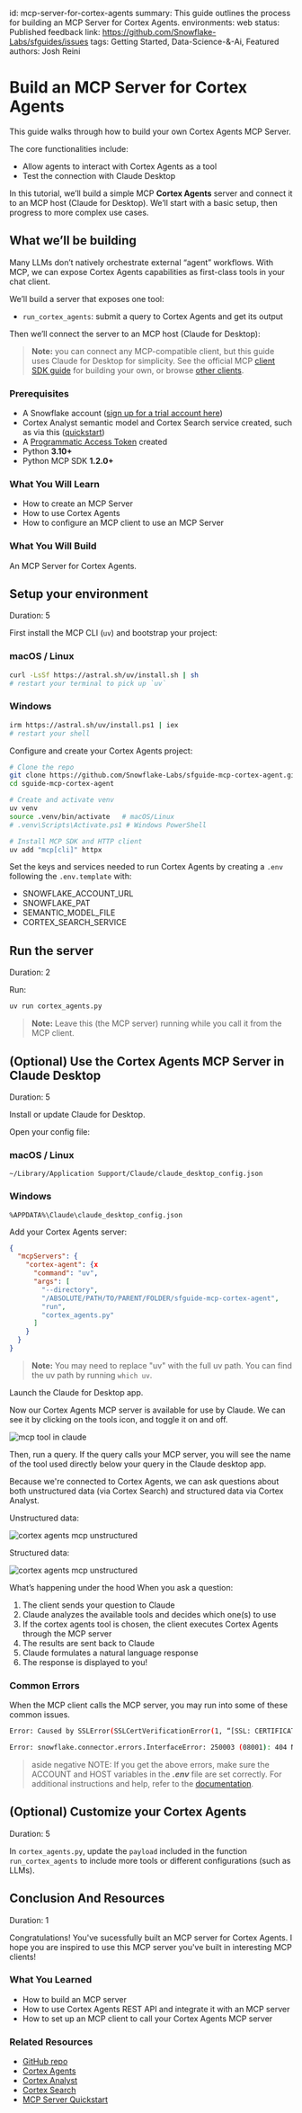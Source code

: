 id: mcp-server-for-cortex-agents
summary: This guide outlines the process for building an MCP Server for Cortex Agents.
environments: web
status: Published
feedback link: <https://github.com/Snowflake-Labs/sfguides/issues>
tags: Getting Started, Data-Science-&-Ai, Featured
authors: Josh Reini

# Build an MCP Server for Cortex Agents
<!-- ------------------------ -->

This guide walks through how to build your own Cortex Agents MCP Server.

The core functionalities include:

- Allow agents to interact with Cortex Agents as a tool
- Test the connection with Claude Desktop

In this tutorial, we’ll build a simple MCP **Cortex Agents** server and connect it to an MCP host (Claude for Desktop). We’ll start with a basic setup, then progress to more complex use cases.

## What we’ll be building

Many LLMs don’t natively orchestrate external “agent” workflows. With MCP, we can expose Cortex Agents capabilities as first-class tools in your chat client.

We’ll build a server that exposes one tool:

- `run_cortex_agents`: submit a query to Cortex Agents and get its output  

Then we’ll connect the server to an MCP host (Claude for Desktop):

> **Note:** you can connect any MCP-compatible client, but this guide uses Claude for Desktop for simplicity. See the official MCP [client SDK guide](#) for building your own, or browse [other clients](https://modelcontextprotocol.io/clients).

### Prerequisites

* A Snowflake account ([sign up for a trial account here](https://signup.snowflake.com/))
* Cortex Analyst semantic model and Cortex Search service created, such as via this ([quickstart](https://quickstarts.snowflake.com/guide/getting_started_with_cortex_agents/index.html#0))
* A [Programmatic Access Token](https://docs.snowflake.com/en/user-guide/programmatic-access-tokens) created
* Python **3.10+**  
* Python MCP SDK **1.2.0+**  

### What You Will Learn

* How to create an MCP Server
* How to use Cortex Agents
* How to configure an MCP client to use an MCP Server

### What You Will Build

An MCP Server for Cortex Agents.

## Setup your environment
<!-- ------------------------ -->

Duration: 5

First install the MCP CLI (`uv`) and bootstrap your project:

### macOS / Linux

```bash
curl -LsSf https://astral.sh/uv/install.sh | sh
# restart your terminal to pick up `uv`
```

### Windows

```bash
irm https://astral.sh/uv/install.ps1 | iex
# restart your shell
```

Configure and create your Cortex Agents project:

```bash
# Clone the repo
git clone https://github.com/Snowflake-Labs/sfguide-mcp-cortex-agent.git
cd sguide-mcp-cortex-agent

# Create and activate venv
uv venv
source .venv/bin/activate   # macOS/Linux
# .venv\Scripts\Activate.ps1 # Windows PowerShell

# Install MCP SDK and HTTP client
uv add "mcp[cli]" httpx
```

Set the keys and services needed to run Cortex Agents by creating a `.env` following the `.env.template` with:

* SNOWFLAKE_ACCOUNT_URL
* SNOWFLAKE_PAT
* SEMANTIC_MODEL_FILE
* CORTEX_SEARCH_SERVICE

## Run the server
<!-- ------------------------ -->

Duration: 2

Run:

```bash
uv run cortex_agents.py
```

> **Note:** Leave this (the MCP server) running while you call it from the MCP client.

## (Optional) Use the Cortex Agents MCP Server in Claude Desktop
<!-- ------------------------ -->

Duration: 5

Install or update Claude for Desktop.

Open your config file:

### macOS / Linux

```
~/Library/Application Support/Claude/claude_desktop_config.json
```

### Windows

```
%APPDATA%\Claude\claude_desktop_config.json
```

Add your Cortex Agents server:

```json
{
  "mcpServers": {
    "cortex-agent": {x
      "command": "uv",
      "args": [
        "--directory",
        "/ABSOLUTE/PATH/TO/PARENT/FOLDER/sfguide-mcp-cortex-agent",
        "run",
        "cortex_agents.py"
      ]
    }
  }
}
```

> **Note:** You may need to replace "uv" with the full uv path. You can find the uv path by running `which uv`.

Launch the Claude for Desktop app.

Now our Cortex Agents MCP server is available for use by Claude. We can see it by clicking on the tools icon, and toggle it on and off.

![mcp tool in claude](./images/cortex_agents_mcp_tool.png)

Then, run a query. If the query calls your MCP server, you will see the name of the tool used directly below your query in the Claude desktop app.

Because we're connected to Cortex Agents, we can ask questions about both unstructured data (via Cortex Search) and structured data via Cortex Analyst.

Unstructured data:

![cortex agents mcp unstructured](./images/mcp_cortex_agents_unstructured.gif)

Structured data:

![cortex agents mcp unstructured](./images/mcp_cortex_agents_structured.gif)

What’s happening under the hood
When you ask a question:

1. The client sends your question to Claude
2. Claude analyzes the available tools and decides which one(s) to use
3. If the cortex agents tool is chosen, the client executes Cortex Agents through the MCP server
4. The results are sent back to Claude
5. Claude formulates a natural language response
6. The response is displayed to you!

### Common Errors

When the MCP client calls the MCP server, you may run into some of these common issues.

```bash
Error: Caused by SSLError(SSLCertVerificationError(1, “[SSL: CERTIFICATE_VERIFY_FAILED] certificate verify failed: Hostname mismatch, certificate is not valid...
```

```bash
Error: snowflake.connector.errors.InterfaceError: 250003 (08001): 404 Not Found: post https://xxxxx.snowflakecomputing.com:443/session/v1/login-request?request_id=b4e367d4-d8ac-48d3-8e44-96f42defa9c5&request_guid=4f63e07c-e42c-43b8-8f79-f6c577ee0d0e
```

> aside negative
> NOTE: If you get the above errors, make sure the ACCOUNT and HOST variables in the **_.env_** file are set correctly. For additional instructions and help, refer to the [documentation](https://docs.snowflake.com/en/user-guide/admin-account-identifier).

## (Optional) Customize your Cortex Agents
<!-- ------------------------ -->

Duration: 5

In `cortex_agents.py`, update the `payload` included in the function `run_cortex_agents` to include more tools or different configurations (such as LLMs).



## Conclusion And Resources
<!-- ------------------------ -->

Duration: 1

Congratulations! You've sucessfully built an MCP server for Cortex Agents. I hope you are inspired to use this MCP server you've built in interesting MCP clients!

### What You Learned

* How to build an MCP server
* How to use Cortex Agents REST API and integrate it with an MCP server
* How to set up an MCP client to call your Cortex Agents MCP server

### Related Resources

  * [GitHub repo](https://github.com/Snowflake-Labs/sfguide-mcp-cortex-agents)
  * [Cortex Agents](https://docs.snowflake.com/en/user-guide/snowflake-cortex/cortex-agents)
  * [Cortex Analyst](https://docs.snowflake.com/en/user-guide/snowflake-cortex/cortex-analyst)
  * [Cortex Search](https://docs.snowflake.com/en/user-guide/snowflake-cortex/cortex-search/cortex-search-overview)
  * [MCP Server Quickstart](https://modelcontextprotocol.io/quickstart/server)
